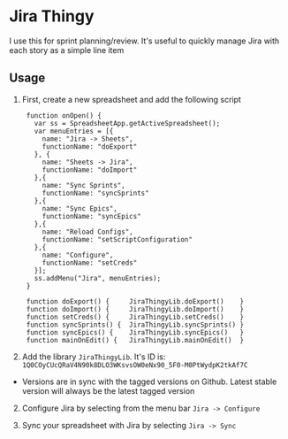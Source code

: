# Jira Thingy

I use this for sprint planning/review. It's useful to quickly manage Jira with each story as a simple line item

## Usage
1. First, create a new spreadsheet and add the following script

        function onOpen() {
          var ss = SpreadsheetApp.getActiveSpreadsheet();
          var menuEntries = [{
            name: "Jira -> Sheets",
            functionName: "doExport"
          }, {
            name: "Sheets -> Jira",
            functionName: "doImport"
          },{
            name: "Sync Sprints",
            functionName: "syncSprints"
          },{
            name: "Sync Epics",
            functionName: "syncEpics"
          },{
            name: "Reload Configs",
            functionName: "setScriptConfiguration"
          },{
            name: "Configure",
            functionName: "setCreds"
          }];
          ss.addMenu("Jira", menuEntries);
        }

        function doExport() {     JiraThingyLib.doExport()    }
        function doImport() {     JiraThingyLib.doImport()    }
        function setCreds() {     JiraThingyLib.setCreds()    }
        function syncSprints() {  JiraThingyLib.syncSprints() }
        function syncEpics() {    JiraThingyLib.syncEpics()   }
        function mainOnEdit() {   JiraThingyLib.mainOnEdit()  }


1. Add the library `JiraThingyLib`. It's ID is: `1Q0COyCUcQRaV4N90k8DLO3WKsvsOW0eNx90_5F0-M0PtWydpK2tkAf7C`
  - Versions are in sync with the tagged versions on Github. Latest stable version will always be the latest tagged version
  
2. Configure Jira by selecting from the menu bar `Jira -> Configure`

3. Sync your spreadsheet with Jira by selecting `Jira -> Sync`